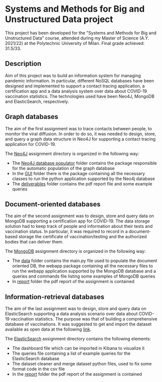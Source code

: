 # __Systems and Methods for Big and Unstructured Data project__
This project has been developed for the "Systems and Methods for Big and Unstructured Data" course, attended during my Master of Science (A.Y. 2021/22) at the Polytechnic University of Milan. Final grade achieved: 31.5/33.

## Description
Aim of this project was to build an information system for managing pandemic information. In particular, different NoSQL databases have been designed and implemented to support a contact tracing application, a certification app and a data analysis system over data about COVID-19 vaccination statistics. The technologies used have been Neo4J, MongoDB and ElasticSearch, respectively.


## Graph databases
The aim of the first assignment was to trace contacts between people, to monitor the viral diffusion. In order to do so, it was needed to design, store, and query a graph data structure in Neo4J for supporting a contact tracing application for COVID-19.

The [Neo4J](/neo4j_assignment) assignment directory is organized in the following way:
- The [Neo4J database populator](/neo4j_assignment/neo4jDB-populator/) folder contains the package responsible for the automatic population of the graph database
- In the [GUI](/neo4j_assignment/GUI/) folder there is the package containing all the necessary classes to run the python application supported by the Neo4j database
- The [deliverables](/neo4j_assignment/deliverables/) folder contains the pdf report file and some example queries


## Document-oriented databases
The aim of the second assignment was to design, store and query data on MongoDB supporting a certification app for COVID-19. The data storage solution had to keep track of people and information about their tests and vaccination status. In particular, it was required to record in a document-based storage the certificate of vaccination/testing and the authorized bodies that can deliver them.

The [MongoDB](/MongoDB_assignment) assignment directory is organized in the following way:
- The [data](/MongoDB_assignment/data/) folder contains the main.py file used to populate the document oriented DB, the webapp package containing all the necessary files to run the webapp application supported by the MongoDB database and a queries and commands file listing some examples of MongoDB queries
- In [report](/MongoDB_assignment/Report/) folder the pdf report of the assignment is contained


## Information-retrieval databases
The aim of the last assignment was to design, store and query data on ElasticSearch supporting a data analysis scenario over data about COVID-19 vaccination statistics. The purpose was that of building a comprehensive database of vaccinations. It was suggested to get and import the dataset available as open data at the following [link](https://raw.githubusercontent.com/italia/covid19-opendata-vaccini/master/dati/somministrazioni-vaccini-latest.csv).

The [ElasticSearch](/ElasticSearch_assignment) assignment directory contains the following elements:
- The dashboard file which can be imported in Kibana to visualize it
- The queries file containing a list of example queries for the ElasticSearch database
- The dataset cleaner and merge dataset python files, used to fix some format code in the csv file
- In the [report](/ElasticSearch_assignment/Report/) folder the pdf report of the assignment is contained

